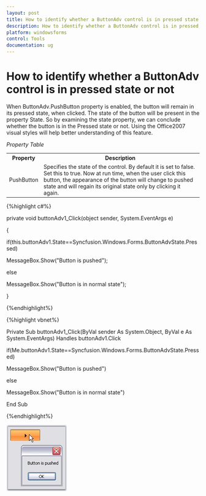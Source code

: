 ```yaml
---
layout: post
title: How to identify whether a ButtonAdv control is in pressed state or not | Windows Forms | Syncfusion
description: How to identify whether a ButtonAdv control is in pressed state or not
platform: windowsforms
control: Tools
documentation: ug
---
```



# How to identify whether a ButtonAdv control is in pressed state or not

When ButtonAdv.PushButton property is enabled, the button will remain in its pressed state, when clicked. The state of the button will be present in the property State. So by examining the state property, we can conclude whether the button is in the Pressed state or not. Using the Office2007 visual styles will help better understanding of this feature.

_Property Table_

<table>
<tr>
<th>
Property</th><th>
Description</th></tr>
<tr>
<td>
PushButton</td><td>
Specifies the state of the control. By default it is set to false. Set this to true. Now at run time, when the user click this button, the appearance of the button will change to pushed state and will regain its original state only by clicking it again.</td></tr>
</table>


{%highlight c#%}



private void buttonAdv1_Click(object sender, System.EventArgs e)

{

if(this.buttonAdv1.State==Syncfusion.Windows.Forms.ButtonAdvState.Pressed)

MessageBox.Show("Button is pushed");

else

MessageBox.Show("Button is in normal state");

}


{%endhighlight%}


{%highlight vbnet%}

Private Sub buttonAdv1_Click(ByVal sender As System.Object, ByVal e As System.EventArgs) Handles buttonAdv1.Click

if(Me.buttonAdv1.State==Syncfusion.Windows.Forms.ButtonAdvState.Pressed)

MessageBox.Show("Button is pushed")

else

MessageBox.Show("Button is in normal state")

End Sub


{%endhighlight%}

![](FAQ_images/Overview_img77.jpeg)